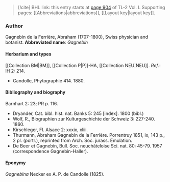 > [!cite] BHL link: this entry starts at [page 904](https://www.biodiversitylibrary.org/page/33121035) of TL-2 Vol. I.
> Supporting pages: [[Abbreviations|abbreviations]], [[Layout key|layout key]].

### Author

Gagnebin de la Ferrière, Abraham (1707-1800), Swiss physician and botanist. 
**Abbreviated name**: *Gagnebin*

#### Herbarium and types

[[Collection BM|BM]], [[Collection P|P]]-HA, [[Collection NEU|NEU]].
*Ref*.: IH 2: 214.
- Candolle, Phytographie 414. 1880.

#### Bibliography and biography

Barnhart 2: 23; PR p. 116.
- Dryander, Cat. bibl. hist. nat. Banks 5: 245 \[index\]. 1800 (bibl.)
- Wolf, R., Biographien zur Kulturgeschichte der Schweiz 3: 227-240. 1860.
- Kirschleger, Fl. Alsace 2: xxxix, xliii.
- Thurmann, Abraham Gagnebin de la Ferrière. Porrentruy 1851, ix, 143 p., 2 pl. (portr.), reprinted from Arch. Soc. jurass. Emulation.
- De Beer et Gagnebin, Bull. Soc. neuchâteloise Sci. nat. 80: 45-79. 1957 (correspondence Gagnebin-Haller).

#### Eponymy

*Gagnebina* Necker ex A. P. de Candolle (1825).

